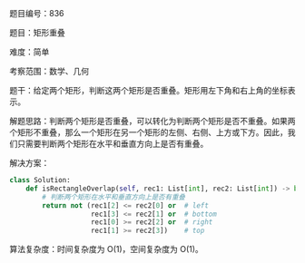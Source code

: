 题目编号：836

题目：矩形重叠

难度：简单

考察范围：数学、几何

题干：给定两个矩形，判断这两个矩形是否重叠。矩形用左下角和右上角的坐标表示。

解题思路：判断两个矩形是否重叠，可以转化为判断两个矩形是否不重叠。如果两个矩形不重叠，那么一个矩形在另一个矩形的左侧、右侧、上方或下方。因此，我们只需要判断两个矩形在水平和垂直方向上是否有重叠。

解决方案：

```python
class Solution:
    def isRectangleOverlap(self, rec1: List[int], rec2: List[int]) -> bool:
        # 判断两个矩形在水平和垂直方向上是否有重叠
        return not (rec1[2] <= rec2[0] or  # left
                    rec1[3] <= rec2[1] or  # bottom
                    rec1[0] >= rec2[2] or  # right
                    rec1[1] >= rec2[3])    # top
```

算法复杂度：时间复杂度为 O(1)，空间复杂度为 O(1)。
